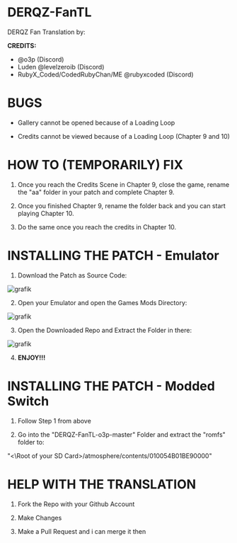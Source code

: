 # DERQZ-FanTL
DERQZ Fan Translation by:

**CREDITS:**
- @o3p (Discord)
- Luden @levelzeroib (Discord)
- RubyX_Coded/CodedRubyChan/ME @rubyxcoded (Discord)

# BUGS
- Gallery cannot be opened because of a Loading Loop

- Credits cannot be viewed because of a Loading Loop (Chapter 9 and 10)

# HOW TO (TEMPORARILY) FIX
1. Once you reach the Credits Scene in Chapter 9, close the game, rename the "aa" folder in your patch and complete Chapter 9.

2. Once you finished Chapter 9, rename the folder back and you can start playing Chapter 10.

3. Do the same once you reach the credits in Chapter 10.

# INSTALLING THE PATCH - Emulator

1. Download the Patch as Source Code:

![grafik](https://github.com/user-attachments/assets/35ebb94a-1e34-4854-b25c-dbd6486127cd)

2. Open your Emulator and open the Games Mods Directory:

![grafik](https://github.com/user-attachments/assets/16a44afb-ca4a-4202-ac00-81d7102133b0)

3. Open the Downloaded Repo and Extract the Folder in there:

![grafik](https://github.com/user-attachments/assets/9decb355-bdf0-42b4-9515-208104ed974a)

4. **ENJOY!!!**

# INSTALLING THE PATCH - Modded Switch

1. Follow Step 1 from above

2. Go into the "DERQZ-FanTL-o3p-master" Folder and extract the "romfs" folder to:

"<\Root of your SD Card>/atmosphere/contents/010054B01BE90000"

# HELP WITH THE TRANSLATION

1. Fork the Repo with your Github Account

2. Make Changes

3. Make a Pull Request and i can merge it then

